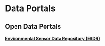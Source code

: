 # Data Portals  

## Open Data Portals

#### [Environmental Sensor Data Repository (ESDR)](https://github.com/CMU-CREATE-Lab/esdr)  
